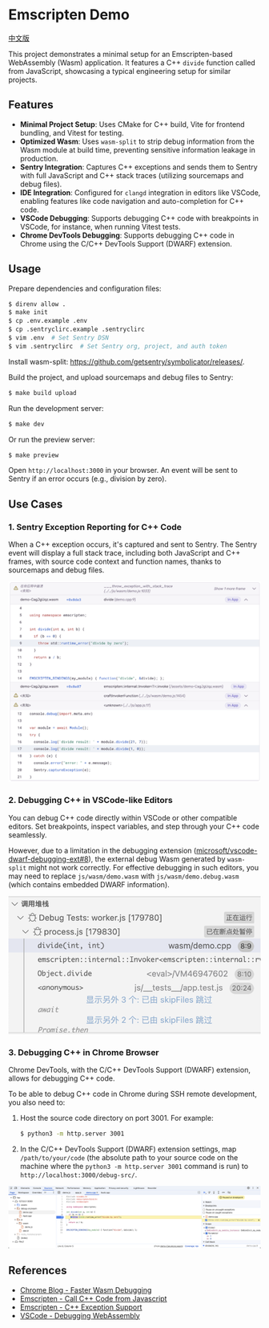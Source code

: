 # Emscripten Demo

[中文版](/README_zh.md)

This project demonstrates a minimal setup for an Emscripten-based WebAssembly (Wasm) application. It features a C++ `divide` function called from JavaScript, showcasing a typical engineering setup for similar projects.

## Features

* **Minimal Project Setup**: Uses CMake for C++ build, Vite for frontend bundling, and Vitest for testing.
* **Optimized Wasm**: Uses `wasm-split` to strip debug information from the Wasm module at build time, preventing sensitive information leakage in production.
* **Sentry Integration**: Captures C++ exceptions and sends them to Sentry with full JavaScript and C++ stack traces (utilizing sourcemaps and debug files).
* **IDE Integration**: Configured for `clangd` integration in editors like VSCode, enabling features like code navigation and auto-completion for C++ code.
* **VSCode Debugging**: Supports debugging C++ code with breakpoints in VSCode, for instance, when running Vitest tests.
* **Chrome DevTools Debugging**: Supports debugging C++ code in Chrome using the C/C++ DevTools Support (DWARF) extension.

## Usage

Prepare dependencies and configuration files:

```bash
$ direnv allow .
$ make init
$ cp .env.example .env
$ cp .sentryclirc.example .sentryclirc
$ vim .env  # Set Sentry DSN
$ vim .sentryclirc  # Set Sentry org, project, and auth token
```

Install wasm-split: https://github.com/getsentry/symbolicator/releases/.

Build the project, and upload sourcemaps and debug files to Sentry:

```bash
$ make build upload
```

Run the development server:

```bash
$ make dev
```

Or run the preview server:

```bash
$ make preview
```

Open `http://localhost:3000` in your browser. An event will be sent to Sentry if an error occurs (e.g., division by zero).

## Use Cases

### 1. Sentry Exception Reporting for C++ Code

When a C++ exception occurs, it's captured and sent to Sentry. The Sentry event will display a full stack trace, including both JavaScript and C++ frames, with source code context and function names, thanks to sourcemaps and debug files.

![Sentry Stacktrace](screenshots/sentry_stacktrace.png)

### 2. Debugging C++ in VSCode-like Editors

You can debug C++ code directly within VSCode or other compatible editors. Set breakpoints, inspect variables, and step through your C++ code seamlessly.

However, due to a limitation in the debugging extension ([microsoft/vscode-dwarf-debugging-ext#8](https://github.com/microsoft/vscode-dwarf-debugging-ext/issues/8)), the external debug Wasm generated by `wasm-split` might not work correctly. For effective debugging in such editors, you may need to replace `js/wasm/demo.wasm` with `js/wasm/demo.debug.wasm` (which contains embedded DWARF information).

![VSCode Debugging](screenshots/cursor_debug.png)

### 3. Debugging C++ in Chrome Browser

Chrome DevTools, with the C/C++ DevTools Support (DWARF) extension, allows for debugging C++ code.

To be able to debug C++ code in Chrome during SSH remote development, you also need to:
1. Host the source code directory on port 3001. For example:
   ```bash
   $ python3 -m http.server 3001
   ```
2. In the C/C++ DevTools Support (DWARF) extension settings, map `/path/to/your/code` (the absolute path to your source code on the machine where the `python3 -m http.server 3001` command is run) to `http://localhost:3000/debug-src/`.

![Chrome Debugging](screenshots/chrome_debug.png)

## References

- [Chrome Blog - Faster Wasm Debugging](https://developer.chrome.com/blog/faster-wasm-debugging)
- [Emscripten - Call C++ Code from Javascript](https://emscripten.org/docs/porting/connecting_cpp_and_javascript/embind.html)
- [Emscripten - C++ Exception Support](https://emscripten.org/docs/porting/exceptions.html)
- [VSCode - Debugging WebAssembly](https://code.visualstudio.com/docs/nodejs/nodejs-debugging#_debugging-webassembly)
